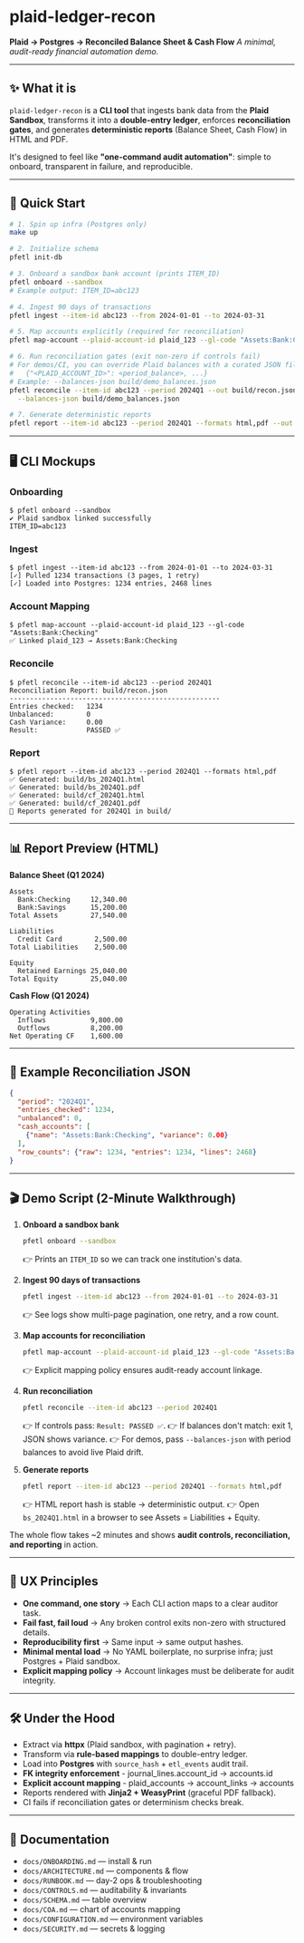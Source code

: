# plaid-ledger-recon

**Plaid → Postgres → Reconciled Balance Sheet & Cash Flow**
*A minimal, audit-ready financial automation demo.*

---

## ✨ What it is

`plaid-ledger-recon` is a **CLI tool** that ingests bank data from the **Plaid Sandbox**, transforms it into a **double-entry ledger**, enforces **reconciliation gates**, and generates **deterministic reports** (Balance Sheet, Cash Flow) in HTML and PDF.

It's designed to feel like **"one-command audit automation"**: simple to onboard, transparent in failure, and reproducible.

---

## 🚀 Quick Start

```bash
# 1. Spin up infra (Postgres only)
make up

# 2. Initialize schema
pfetl init-db

# 3. Onboard a sandbox bank account (prints ITEM_ID)
pfetl onboard --sandbox
# Example output: ITEM_ID=abc123

# 4. Ingest 90 days of transactions
pfetl ingest --item-id abc123 --from 2024-01-01 --to 2024-03-31

# 5. Map accounts explicitly (required for reconciliation)
pfetl map-account --plaid-account-id plaid_123 --gl-code "Assets:Bank:Checking"

# 6. Run reconciliation gates (exit non-zero if controls fail)
# For demos/CI, you can override Plaid balances with a curated JSON file:
#   {"<PLAID_ACCOUNT_ID>": <period_balance>, ...}
# Example: --balances-json build/demo_balances.json
pfetl reconcile --item-id abc123 --period 2024Q1 --out build/recon.json \
  --balances-json build/demo_balances.json

# 7. Generate deterministic reports
pfetl report --item-id abc123 --period 2024Q1 --formats html,pdf --out build/
```

---

## 🖥️ CLI Mockups

### Onboarding

```
$ pfetl onboard --sandbox
✔ Plaid sandbox linked successfully
ITEM_ID=abc123
```

### Ingest

```
$ pfetl ingest --item-id abc123 --from 2024-01-01 --to 2024-03-31
[✓] Pulled 1234 transactions (3 pages, 1 retry)
[✓] Loaded into Postgres: 1234 entries, 2468 lines
```

### Account Mapping

```
$ pfetl map-account --plaid-account-id plaid_123 --gl-code "Assets:Bank:Checking"
✅ Linked plaid_123 → Assets:Bank:Checking
```

### Reconcile

```
$ pfetl reconcile --item-id abc123 --period 2024Q1
Reconciliation Report: build/recon.json
----------------------------------------------------
Entries checked:   1234
Unbalanced:        0
Cash Variance:     0.00
Result:            PASSED ✅
```

### Report

```
$ pfetl report --item-id abc123 --period 2024Q1 --formats html,pdf
✅ Generated: build/bs_2024Q1.html
✅ Generated: build/bs_2024Q1.pdf
✅ Generated: build/cf_2024Q1.html
✅ Generated: build/cf_2024Q1.pdf
🎉 Reports generated for 2024Q1 in build/
```

---

## 📊 Report Preview (HTML)

**Balance Sheet (Q1 2024)**

```
Assets
  Bank:Checking     12,340.00
  Bank:Savings      15,200.00
Total Assets        27,540.00

Liabilities
  Credit Card        2,500.00
Total Liabilities    2,500.00

Equity
  Retained Earnings 25,040.00
Total Equity        25,040.00
```

**Cash Flow (Q1 2024)**

```
Operating Activities
  Inflows           9,800.00
  Outflows          8,200.00
Net Operating CF    1,600.00
```

---

## 📂 Example Reconciliation JSON

```json
{
  "period": "2024Q1",
  "entries_checked": 1234,
  "unbalanced": 0,
  "cash_accounts": [
    {"name": "Assets:Bank:Checking", "variance": 0.00}
  ],
  "row_counts": {"raw": 1234, "entries": 1234, "lines": 2468}
}
```

---

## 🎬 Demo Script (2-Minute Walkthrough)

1. **Onboard a sandbox bank**

   ```bash
   pfetl onboard --sandbox
   ```

   👉 Prints an `ITEM_ID` so we can track one institution's data.

2. **Ingest 90 days of transactions**

   ```bash
   pfetl ingest --item-id abc123 --from 2024-01-01 --to 2024-03-31
   ```

   👉 See logs show multi-page pagination, one retry, and a row count.

3. **Map accounts for reconciliation**

   ```bash
   pfetl map-account --plaid-account-id plaid_123 --gl-code "Assets:Bank:Checking"
   ```

   👉 Explicit mapping policy ensures audit-ready account linkage.

4. **Run reconciliation**

   ```bash
   pfetl reconcile --item-id abc123 --period 2024Q1
   ```

   👉 If controls pass: `Result: PASSED ✅`.
👉 If balances don't match: exit 1, JSON shows variance.
👉 For demos, pass `--balances-json` with period balances to avoid live Plaid drift.

5. **Generate reports**

   ```bash
   pfetl report --item-id abc123 --period 2024Q1 --formats html,pdf
   ```

   👉 HTML report hash is stable → deterministic output.
   👉 Open `bs_2024Q1.html` in a browser to see Assets = Liabilities + Equity.

The whole flow takes ~2 minutes and shows **audit controls, reconciliation, and reporting** in action.

---

## 🧭 UX Principles

* **One command, one story** → Each CLI action maps to a clear auditor task.
* **Fail fast, fail loud** → Any broken control exits non-zero with structured details.
* **Reproducibility first** → Same input → same output hashes.
* **Minimal mental load** → No YAML boilerplate, no surprise infra; just Postgres + Plaid sandbox.
* **Explicit mapping policy** → Account linkages must be deliberate for audit integrity.

---

## 🛠️ Under the Hood

* Extract via **httpx** (Plaid sandbox, with pagination + retry).
* Transform via **rule-based mappings** to double-entry ledger.
* Load into **Postgres** with `source_hash` + `etl_events` audit trail.
* **FK integrity enforcement** - journal_lines.account_id → accounts.id
* **Explicit account mapping** - plaid_accounts → account_links → accounts
* Reports rendered with **Jinja2 + WeasyPrint** (graceful PDF fallback).
* CI fails if reconciliation gates or determinism checks break.

---

## 📖 Documentation

* `docs/ONBOARDING.md` — install & run
* `docs/ARCHITECTURE.md` — components & flow  
* `docs/RUNBOOK.md` — day-2 ops & troubleshooting
* `docs/CONTROLS.md` — auditability & invariants
* `docs/SCHEMA.md` — table overview
* `docs/COA.md` — chart of accounts mapping
* `docs/CONFIGURATION.md` — environment variables
* `docs/SECURITY.md` — secrets & logging
